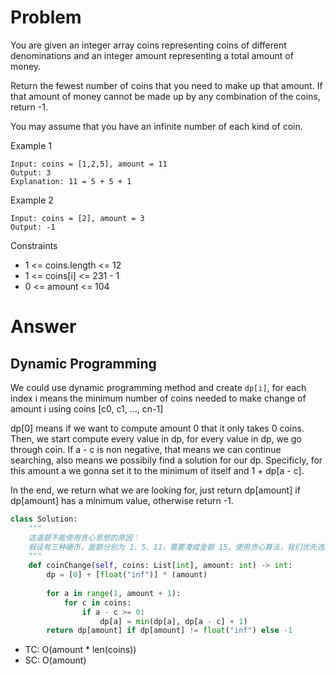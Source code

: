 # Problem
You are given an integer array coins representing coins of different denominations and an integer amount representing a total amount of money.

Return the fewest number of coins that you need to make up that amount. If that amount of money cannot be made up by any combination of the coins, return -1.

You may assume that you have an infinite number of each kind of coin.

Example 1
```
Input: coins = [1,2,5], amount = 11
Output: 3
Explanation: 11 = 5 + 5 + 1
```

Example 2
```
Input: coins = [2], amount = 3
Output: -1
```

Constraints
- 1 <= coins.length <= 12
- 1 <= coins[i] <= 231 - 1
- 0 <= amount <= 104
# Answer
## Dynamic Programming
We could use dynamic programming method and create `dp[i]`, for each index i means the minimum number of coins needed to make change of amount i using coins [c0, c1, ..., cn-1]

dp[0] means if we want to compute amount 0 that it only takes 0 coins. Then, we start compute every value in dp, for every value in dp, we go through coin. If a - c is non negative, that means we can continue searching, also means we possibily find a solution for our dp. Specificly, for this amount a we gonna set it to the minimum of itself and 1 + dp[a - c].

In the end, we return what we are looking for, just return dp[amount] if dp[amount] has a minimum value, otherwise return -1.
```python
class Solution:
    """
    这道题不能使用贪心思想的原因：
    假设有三种硬币，面额分别为 1、5、11，需要凑成金额 15。使用贪心算法，我们优先选取面额为 11 的硬币，因为它是面额最大的硬币。但是这样会得到一个错误的结果，因为最优解是选取一个面额为 5 的硬币和一个面额为 10 的硬币，共计两枚硬币，而贪心算法得到的是面额为 11 的硬币和面额为 4 的硬币，共计两枚硬币，这并不是最优解。
    """
    def coinChange(self, coins: List[int], amount: int) -> int:
        dp = [0] + [float("inf")] * (amount)
        
        for a in range(1, amount + 1):
            for c in coins:
                if a - c >= 0:
                    dp[a] = min(dp[a], dp[a - c] + 1)
        return dp[amount] if dp[amount] != float("inf") else -1
```
- TC: O(amount * len(coins))
- SC: O(amount)